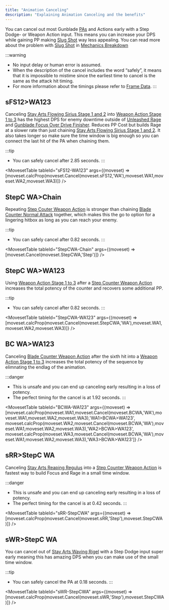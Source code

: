 ```yaml
---
title: "Animation Canceling"
description: "Explaining Animation Canceling and the benefits"
---
```


You can cancel out most Gunblade [PAs](/moveset/photon-arts) and Actions early with a Step Dodge- or Weapon Action input.
This means you can increase your DPS while gaining PP making [Slug Shot](/skill-tree/skills#slug-shot) way less appealing.
You can read more about the problem with [Slug Shot](/skill-tree/skills#slug-shot) in [Mechanics Breakdown](/breakdown#slugshot)

:::warning
* No input delay or human error is assumed.
* When the description of the cancel includes the word “safely”, it means that it is impossible to mistime since the earliest time to cancel is the same as the attack hit timing.
* For more information about the timings please refer to [Frame Data](/moveset/framedata).
:::

## sFS12>WA123
Canceling [Stay Arts Flowing Sirius Stage 1 and 2](/moveset/photon-arts#sfs12) into [Weapon Action Stage 1 to 3](/moveset/weapon-action#wa123) has the highest DPS for enemy downtime outside of [Unleashed Rage](/moveset/active-skills#unleashed-rage) and [Gunblade Focus Over Drive Finisher](/moveset/active-skills#gunblade-focus-overdrive).
Reduces PP Cost but builds Rage at a slower rate than just chaining [Stay Arts Flowing Sirius Stage 1 and 2](/moveset/photon-arts#sfs12).
It also takes longer so make sure the time window is big enough so you can connect the last hit of the PA when chaining them.

:::tip
* You can safely cancel after 2.85 seconds.
:::

<VideoPlayer src="/vid/sFS12-WA123.mp4" />

<MovesetTable tableId="sFS12-WA123" args={(moveset) => [moveset.calcProp(moveset.Cancel(moveset.sFS12,'WA'),moveset.WA1,moveset.WA2,moveset.WA3)]} />

## StepC WA>Chain
Repeating [Step Couter Weapon Action](/moveset/counters#stepc-wa) is stronger than chaining [Blade Counter Normal Attack](/moveset/counters#bc-na) together, which makes this the go to option for a lingering hitbox as long as you can reach your enemy.

:::tip
* You can safely cancel after 0.82 seconds.
:::

<VideoPlayer src="/vid/StepCWA-chain.mp4" />

<MovesetTable tableId="StepCWA-Chain" args={(moveset) => [moveset.Cancel(moveset.StepCWA,'Step')]} />

## StepC WA>WA123
Using [Weapon Action Stage 1 to 3](/moveset/weapon-action#wa123) after a [Step Counter Weapon Action](/moveset/counters#stepc-wa) increases the total potency of the counter and recovers some additional PP.

:::tip
* You can safely cancel after 0.82 seconds.
:::

<VideoPlayer src="/vid/StepCWA-WA123.mp4" />

<MovesetTable tableId="StepCWA-WA123" args={(moveset) => [moveset.calcProp(moveset.Cancel(moveset.StepCWA,'WA'),moveset.WA1,moveset.WA2,moveset.WA3)]} />

## BC WA>WA123
Canceling [Blade Counter Weapon Action](/moveset/counters#bc-wa) after the sixth hit into a [Weapon Action Stage 1 to 3](/moveset/weapon-action#wa123) increases the total potency of the sequence by elimnating the endlag of the animation.

:::danger
* This is unsafe and you can end up canceling early resulting in a loss of potency.
* The perfect timing for the cancel is at 1.92 seconds.
:::

<VideoPlayer src="/vid/BCWA-WA123.mp4" />

<MovesetTable tableId="BCWA-WA123" args={(moveset) => [moveset.calcProp(moveset.WA1,moveset.Cancel(moveset.BCWA,'WA'),moveset.WA1,moveset.WA2,moveset.WA3),'WA1>BCWA>WA123', moveset.calcProp(moveset.WA2,moveset.Cancel(moveset.BCWA,'WA'),moveset.WA1,moveset.WA2,moveset.WA3),'WA2>BCWA>WA123', moveset.calcProp(moveset.WA3,moveset.Cancel(moveset.BCWA,'WA'),moveset.WA1,moveset.WA2,moveset.WA3),'WA3>BCWA>WA123']} />

## sRR>StepC WA
Canceling [Stay Arts Reaping Regulus](/moveset/photon-arts#srr) into a [Step Counter Weapon Action](/moveset/counters#stepc-wa) is fastest way to build Focus and Rage in a small time window.

:::danger
* This is unsafe and you can end up canceling early resulting in a loss of potency.
* The perfect timing for the cancel is at 0.42 seconds.
:::

<VideoPlayer src="/vid/sRR-StepCWA.mp4" />

<MovesetTable tableId="sRR-StepCWA" args={(moveset) => [moveset.calcProp(moveset.Cancel(moveset.sRR,'Step'),moveset.StepCWA)]} />

## sWR>StepC WA
You can cancel out of [Stay Arts Waving Rigel](/moveset/photon-arts#swr) with a Step Dodge input super early meaning this has amazing DPS when you can make use of the small time window.

:::tip
* You can safely cancel the PA at 0.18 seconds.
:::

<VideoPlayer src="/vid/sWR-StepCWA.mp4" />

<MovesetTable tableId="sWR-StepCWA" args={(moveset) => [moveset.calcProp(moveset.Cancel(moveset.sWR,'Step'),moveset.StepCWA)]} />